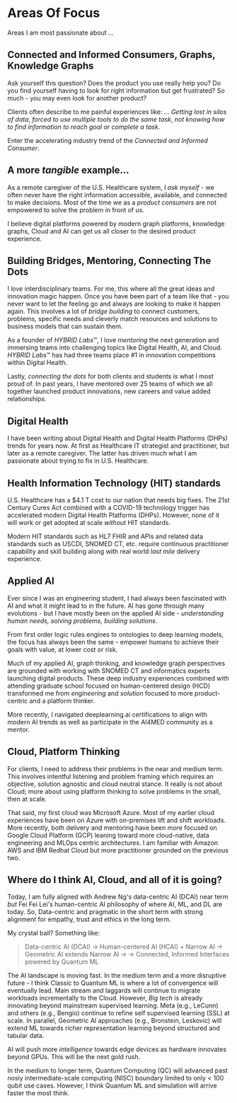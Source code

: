 # Areas Of Focus

Areas I am most passionate about ...

## Connected and Informed Consumers, Graphs, Knowledge Graphs
Ask yourself this question?  Does the product you use really help you?  Do you find yourself having to look for right information but get frustrated?  So much - you may even look for another product?   

Clients often describe to me painful experiences like: ... *Getting lost in silos of data*, *forced to use multiple tools to do the same task*, *not knowing how to find information to reach goal or complete a task*.

Enter the accelerating industry trend of the *Connected and Informed Consumer*.  

## A more *tangible* example...

As a remote caregiver of the U.S.  Healthcare system, *I ask myself* - we often never have the right information accessible, available, and connected to make decisions.  Most of the time we as a *product consumers* are not empowered to solve the problem in front of us.  

I believe digital platforms powered by modern graph platforms, knowledge graphs, Cloud and AI can get us all closer to the desired product experience.  

## Building Bridges, Mentoring, Connecting The Dots 
I *love* interdisciplinary teams.  For me, this where all the great ideas and innovation magic happen.  Once you have been part of a team like that - you never want to let the feeling go and always are looking to make it happen again.  This involves a lot of *bridge building* to connect customers, problems, specific needs and cleverly match resources and solutions to business models that can sustain them.

As a founder of *HYBRID Labs*&trade;, I love *mentoring* the next generation and immersing teams into challenging topics like Digital Health, AI, and Cloud.  *HYBRID Labs*&trade; has had three teams place #1 in innovation competitions within Digital Health.

Lastly, *connecting the dots* for both clients and students is what I most proud of.  In past years, I have mentored over 25 teams of which we all together launched product innovations, new careers and value added relationships.

## Digital Health
I have been writing about Digital Health and Digital Health Platforms (DHPs) trends for years now.  At first as Healthcare IT strategist and practitioner, but later as a remote caregiver.  The latter has driven much what I am passionate about trying to fix in U.S. Healthcare.

## Health Information Technology (HIT) standards
U.S. Healthcare has a $4.1 T cost to our nation that needs big fixes.  The 21st Century Cures Act combined with a COVID-19 technology trigger has accelerated modern Digital Health Platforms (DHPs).  However, none of it will work or get adopted at scale *without* HIT standards.

Modern HIT standards such as HL7 FHIR and APIs and related data standards such as USCDI, SNOMED CT, etc. require continuous practitioner capability and skill building along with real world *last mile* delivery experience.

## Applied AI
Ever since I was an engineering student, I had always been fascinated with AI and what it might lead to in the future.  AI has gone through many evolutions - but I have mostly been on the applied AI side - *understanding human needs, solving problems, building solutions*.  

From first order logic rules engines to ontologies to deep learning models, the focus has always been the same - empower humans to achieve their goals with value, at lower cost or risk.

Much of my applied AI, graph thinking, and knowledge graph perspectives are grounded with working with SNOMED CT and informatics experts launching digital products.  These deep industry experiences combined with attending graduate school focused on human-centered design (HCD) transformed me from *engineering* and *solution* focused to more product-centric and a platform thinker.

More recently, I navigated deeplearning.ai certifications to align with modern AI trends as well as participate in the AI4MED community as a mentor.

## Cloud, Platform Thinking
For clients, I need to address their problems in the near and medium term.  This involves intentful listening and problem framing which requires an objective, solution agnostic and cloud neutral stance.  It really is not about Cloud; more about using platform thinking to solve problems in the small, then at scale.

That said, my first cloud was Microsoft Azure.  Most of my earlier cloud experiences have been on Azure with on-premises lift and shift workloads.  More recently, both delivery and mentoring have been more focused on Google Cloud Platform (GCP) leaning toward more cloud-native, data engineering and MLOps centric architectures.  I am familiar with Amazon AWS and IBM Redhat Cloud but more practitioner grounded on the previous two.

## Where do I think AI, Cloud, and all of it is going?

Today,  I am fully aligned with Andrew Ng's data-centric AI (DCAI) near term *but* Fei Fei Lei's human-centric AI philosophy of where AI, ML, and DL are today.  So, Data-centric and pragmatic in the short term with strong alignment for empathy, trust and ethics in the long term.

My crystal ball? Something like:
> Data-centric AI (DCAI) -> Human-centered AI (HCAI) + Narrow AI -> Geometric AI extends Narrow AI ->  -> Connected, Informed Interfaces powered by Quantum ML

The AI landscape is moving fast.  In the medium term and a more disruptive future - I think Classic to Quantum ML is where a lot of convergence will eventually lead. 
Main stream and laggards will continue to migrate workloads incrementally to the Cloud.  However, *Big tech* is already innovating beyond mainstream supervised learning.  Meta (e.g., LeCunn) and others (e.g., Bengio) continue to refine self supervised learning (SSL) at scale.  In parallel, Geometric AI approaches (e.g., Bronstein, Leskovic) will extend ML towards richer representation learning beyond structured and tabular data.

AI will push more *intelligence* towards edge devices as hardware innovates beyond GPUs.  This will be the next gold rush.

In the medium to longer term, Quantum Computing (QC) will advanced past nosiy intermediate-scale computing (NISC) boundary limited to only < 100 qubit use cases.  However, I think Quantum ML and simulation will arrive faster the most think.
